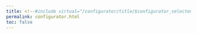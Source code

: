 ```yaml
---
title: <!--#include virtual="/configurator/title/$configurator_selected_page" -->
permalink: configurator.html
toc: false
---
```


<!--#include virtual="/configurator/content/$configurator_selected_page" -->
